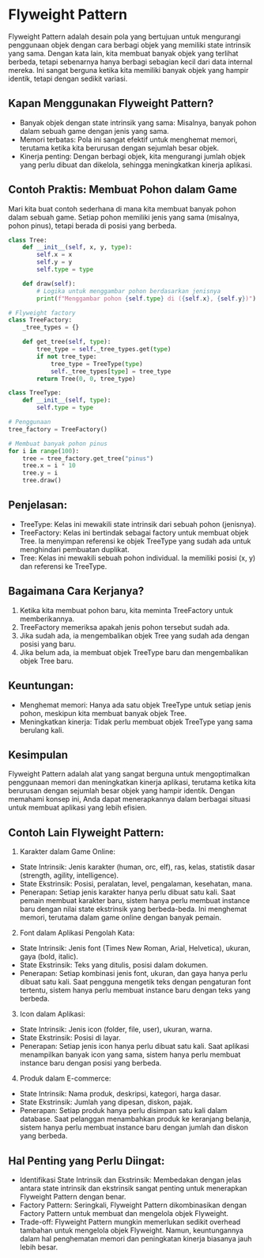# Flyweight Pattern

Flyweight Pattern adalah desain pola yang bertujuan untuk mengurangi penggunaan objek dengan cara berbagi objek yang memiliki state intrinsik yang sama. Dengan kata lain, kita membuat banyak objek yang terlihat berbeda, tetapi sebenarnya hanya berbagi sebagian kecil dari data internal mereka. Ini sangat berguna ketika kita memiliki banyak objek yang hampir identik, tetapi dengan sedikit variasi.

## Kapan Menggunakan Flyweight Pattern?
* Banyak objek dengan state intrinsik yang sama: Misalnya, banyak pohon dalam sebuah game dengan jenis yang sama.
* Memori terbatas: Pola ini sangat efektif untuk menghemat memori, terutama ketika kita berurusan dengan sejumlah besar objek.
* Kinerja penting: Dengan berbagi objek, kita mengurangi jumlah objek yang perlu dibuat dan dikelola, sehingga meningkatkan kinerja aplikasi.

## Contoh Praktis: Membuat Pohon dalam Game

Mari kita buat contoh sederhana di mana kita membuat banyak pohon dalam sebuah game. Setiap pohon memiliki jenis yang sama (misalnya, pohon pinus), tetapi berada di posisi yang berbeda.

``` python
class Tree:
    def __init__(self, x, y, type):
        self.x = x
        self.y = y
        self.type = type

    def draw(self):
        # Logika untuk menggambar pohon berdasarkan jenisnya
        print(f"Menggambar pohon {self.type} di ({self.x}, {self.y})")

# Flyweight factory
class TreeFactory:
    _tree_types = {}

    def get_tree(self, type):
        tree_type = self._tree_types.get(type)
        if not tree_type:
            tree_type = TreeType(type)
            self._tree_types[type] = tree_type
        return Tree(0, 0, tree_type)

class TreeType:
    def __init__(self, type):
        self.type = type

# Penggunaan
tree_factory = TreeFactory()

# Membuat banyak pohon pinus
for i in range(100):
    tree = tree_factory.get_tree("pinus")
    tree.x = i * 10
    tree.y = i
    tree.draw()
```
## Penjelasan:
* TreeType: Kelas ini mewakili state intrinsik dari sebuah pohon (jenisnya).
* TreeFactory: Kelas ini bertindak sebagai factory untuk membuat objek Tree. Ia menyimpan referensi ke objek TreeType yang sudah ada untuk menghindari pembuatan duplikat.
* Tree: Kelas ini mewakili sebuah pohon individual. Ia memiliki posisi (x, y) dan referensi ke TreeType.

## Bagaimana Cara Kerjanya?
1. Ketika kita membuat pohon baru, kita meminta TreeFactory untuk memberikannya.
2. TreeFactory memeriksa apakah jenis pohon tersebut sudah ada.
3. Jika sudah ada, ia mengembalikan objek Tree yang sudah ada dengan posisi yang baru.
4. Jika belum ada, ia membuat objek TreeType baru dan mengembalikan objek Tree baru.


## Keuntungan:
* Menghemat memori: Hanya ada satu objek TreeType untuk setiap jenis pohon, meskipun kita membuat banyak objek Tree.
* Meningkatkan kinerja: Tidak perlu membuat objek TreeType yang sama berulang kali.


## Kesimpulan
Flyweight Pattern adalah alat yang sangat berguna untuk mengoptimalkan penggunaan memori dan meningkatkan kinerja aplikasi, terutama ketika kita berurusan dengan sejumlah besar objek yang hampir identik. Dengan memahami konsep ini, Anda dapat menerapkannya dalam berbagai situasi untuk membuat aplikasi yang lebih efisien.

## Contoh Lain Flyweight Pattern:

1. Karakter dalam Game Online:

* State Intrinsik: Jenis karakter (human, orc, elf), ras, kelas, statistik dasar (strength, agility, intelligence).
* State Ekstrinsik: Posisi, peralatan, level, pengalaman, kesehatan, mana.
* Penerapan: Setiap jenis karakter hanya perlu dibuat satu kali. Saat pemain membuat karakter baru, sistem hanya perlu membuat instance baru dengan nilai state ekstrinsik yang berbeda-beda. Ini menghemat memori, terutama dalam game online dengan banyak pemain.

2. Font dalam Aplikasi Pengolah Kata:

* State Intrinsik: Jenis font (Times New Roman, Arial, Helvetica), ukuran, gaya (bold, italic).
* State Ekstrinsik: Teks yang ditulis, posisi dalam dokumen.
* Penerapan: Setiap kombinasi jenis font, ukuran, dan gaya hanya perlu dibuat satu kali. Saat pengguna mengetik teks dengan pengaturan font tertentu, sistem hanya perlu membuat instance baru dengan teks yang berbeda.

3. Icon dalam Aplikasi:

* State Intrinsik: Jenis icon (folder, file, user), ukuran, warna.
* State Ekstrinsik: Posisi di layar.
* Penerapan: Setiap jenis icon hanya perlu dibuat satu kali. Saat aplikasi menampilkan banyak icon yang sama, sistem hanya perlu membuat instance baru dengan posisi yang berbeda.

4. Produk dalam E-commerce:

* State Intrinsik: Nama produk, deskripsi, kategori, harga dasar.
* State Ekstrinsik: Jumlah yang dipesan, diskon, pajak.
* Penerapan: Setiap produk hanya perlu disimpan satu kali dalam database. Saat pelanggan menambahkan produk ke keranjang belanja, sistem hanya perlu membuat instance baru dengan jumlah dan diskon yang berbeda.

## Hal Penting yang Perlu Diingat:

* Identifikasi State Intrinsik dan Ekstrinsik: Membedakan dengan jelas antara state intrinsik dan ekstrinsik sangat penting untuk menerapkan Flyweight Pattern dengan benar.
* Factory Pattern: Seringkali, Flyweight Pattern dikombinasikan dengan Factory Pattern untuk membuat dan mengelola objek Flyweight.
* Trade-off: Flyweight Pattern mungkin memerlukan sedikit overhead tambahan untuk mengelola objek Flyweight. Namun, keuntungannya dalam hal penghematan memori dan peningkatan kinerja biasanya jauh lebih besar.